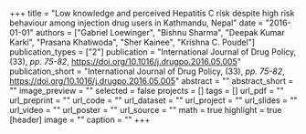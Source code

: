+++
title = "Low knowledge and perceived Hepatitis C risk despite high risk behaviour among injection drug users in Kathmandu, Nepal"
date = "2016-01-01"
authors = ["Gabriel Loewinger", "Bishnu Sharma", "Deepak Kumar Karki", "Prasana Khatiwoda", "Sher Kainee", "Krishna C. Poudel"]
publication_types = ["2"]
publication = "International Journal of Drug Policy, (33), _pp. 75-82_, https://doi.org/10.1016/j.drugpo.2016.05.005"
publication_short = "International Journal of Drug Policy, (33), _pp. 75-82_, https://doi.org/10.1016/j.drugpo.2016.05.005"
abstract = ""
abstract_short = ""
image_preview = ""
selected = false
projects = []
tags = []
url_pdf = ""
url_preprint = ""
url_code = ""
url_dataset = ""
url_project = ""
url_slides = ""
url_video = ""
url_poster = ""
url_source = ""
math = true
highlight = true
[header]
image = ""
caption = ""
+++
